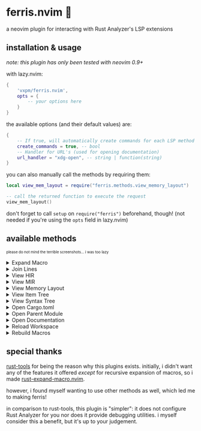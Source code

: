 # ferris.nvim 🦀
a neovim plugin for interacting with Rust Analyzer's LSP extensions

## installation & usage
_note: this plugin has only been tested with neovim 0.9+_

with lazy.nvim:
```lua
{
    'vxpm/ferris.nvim',
    opts = {
        -- your options here
    }
}
```
 
the available options (and their default values) are:
```lua
{
    -- If true, will automatically create commands for each LSP method
    create_commands = true, -- bool
    -- Handler for URL's (used for opening documentation)
    url_handler = "xdg-open", -- string | function(string)
}
```
 
you can also manually call the methods by requiring them:
```lua
local view_mem_layout = require("ferris.methods.view_memory_layout")

-- call the returned function to execute the request
view_mem_layout()
```
don't forget to call `setup` on `require("ferris")` beforehand, though! (not needed if
you're using the `opts` field in lazy.nvim)

## available methods
<sub><sup>please do not mind the terrible screenshots... i was too lazy</sub></sup>

<details>
<summary>Expand Macro</summary>

`require("ferris.methods.expand_macro")`

[![image.png](https://i.postimg.cc/8zfhSB9p/image.png)](https://postimg.cc/G4rBPYbV)
</details>

<details>
<summary>Join Lines</summary>

`require("ferris.methods.join_lines")`
</details>

<details>
<summary>View HIR</summary>

`require("ferris.methods.view_hir")`

[![image.png](https://i.postimg.cc/nr5CRNHv/image.png)](https://postimg.cc/bSxydCSJ)
</details>

<details>
<summary>View MIR</summary>

`require("ferris.methods.view_mir")`

[![image.png](https://i.postimg.cc/R0Rq5WSC/image.png)](https://postimg.cc/wt19DTRn)
</details>

<details>
<summary>View Memory Layout</summary>

`require("ferris.methods.view_memory_layout")`

[![image.png](https://i.postimg.cc/02wQ5WkB/image.png)](https://postimg.cc/56f1nmFB)
</details>

<details>
<summary>View Item Tree</summary>

`require("ferris.methods.view_item_tree")`
</details>

<details>
<summary>View Syntax Tree</summary>

`require("ferris.methods.view_syntax_tree")`
</details>

<details>
<summary>Open Cargo.toml</summary>

`require("ferris.methods.open_cargo_toml")`
</details>

<details>
<summary>Open Parent Module</summary>

`require("ferris.methods.open_parent_module")`
</details>

<details>
<summary>Open Documentation</summary>

`require("ferris.methods.open_documentation")`
</details>

<details>
<summary>Reload Workspace</summary>

`require("ferris.methods.reload_workspace")`
</details>


<details>
<summary>Rebuild Macros</summary>

`require("ferris.methods.rebuild_macros")`
</details>

## special thanks
[rust-tools](https://github.com/simrat39/rust-tools.nvim) for being the reason why this plugins exists.
initially, i didn't want any of the features it offered _except_ for recursive expansion of macros, so i made [rust-expand-macro.nvim](https://github.com/vxpm/rust-expand-macro.nvim).

however, i found myself wanting to use other methods as well, which led me to making ferris!

in comparison to rust-tools, this plugin is "simpler": it does not configure Rust Analyzer for you nor does it
provide debugging utilities. i myself consider this a benefit, but it's up to your judgement.
